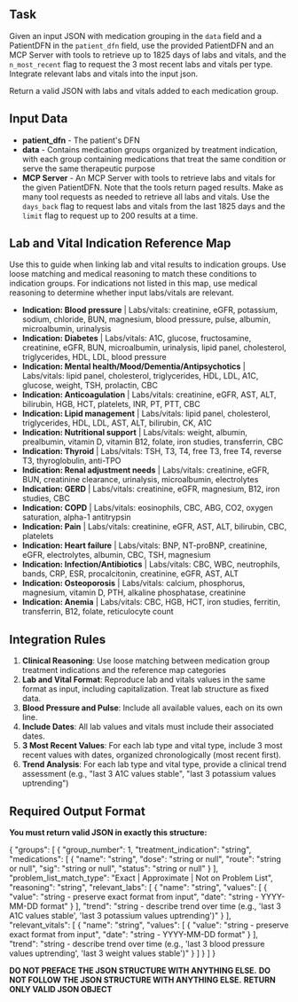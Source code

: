 ## Task
Given an input JSON with medication grouping in the `data` field and a PatientDFN in the `patient_dfn` field, use the provided PatientDFN and an MCP Server with tools to retrieve up to 1825 days of labs and vitals, and the `n_most_recent` flag to request the 3 most recent labs and vitals per type. Integrate relevant labs and vitals into the input json.

 Return a valid JSON with labs and vitals added to each medication group.

## Input Data
- **patient_dfn** - The patient's DFN
- **data** - Contains medication groups organized by treatment indication, with each group containing medications that treat the same condition or serve the same therapeutic purpose
- **MCP Server** - An MCP Server with tools to retrieve labs and vitals for the given PatientDFN. Note that the tools return paged results. Make as many tool requests as needed to retrieve all labs and vitals. Use the `days_back` flag to request labs and vitals from the last 1825 days and the `limit` flag to request up to 200 results at a time.

## Lab and Vital Indication Reference Map
Use this to guide when linking lab and vital results to indication groups. Use loose matching and medical reasoning to match these conditions to indication groups. For indications not listed in this map, use medical reasoning to determine whether input labs/vitals are relevant.

- **Indication: Blood pressure** | Labs/vitals: creatinine, eGFR, potassium, sodium, chloride, BUN, magnesium, blood pressure, pulse, albumin, microalbumin, urinalysis
- **Indication: Diabetes** | Labs/vitals: A1C, glucose, fructosamine, creatinine, eGFR, BUN, microalbumin, urinalysis, lipid panel, cholesterol, triglycerides, HDL, LDL, blood pressure
- **Indication: Mental health/Mood/Dementia/Antipsychotics** | Labs/vitals: lipid panel, cholesterol, triglycerides, HDL, LDL, A1C, glucose, weight, TSH, prolactin, CBC
- **Indication: Anticoagulation** | Labs/vitals: creatinine, eGFR, AST, ALT, bilirubin, HGB, HCT, platelets, INR, PT, PTT, CBC
- **Indication: Lipid management** | Labs/vitals: lipid panel, cholesterol, triglycerides, HDL, LDL, AST, ALT, bilirubin, CK, A1C
- **Indication: Nutritional support** | Labs/vitals: weight, albumin, prealbumin, vitamin D, vitamin B12, folate, iron studies, transferrin, CBC
- **Indication: Thyroid** | Labs/vitals: TSH, T3, T4, free T3, free T4, reverse T3, thyroglobulin, anti-TPO
- **Indication: Renal adjustment needs** | Labs/vitals: creatinine, eGFR, BUN, creatinine clearance, urinalysis, microalbumin, electrolytes
- **Indication: GERD** | Labs/vitals: creatinine, eGFR, magnesium, B12, iron studies, CBC
- **Indication: COPD** | Labs/vitals: eosinophils, CBC, ABG, CO2, oxygen saturation, alpha-1 antitrypsin
- **Indication: Pain** | Labs/vitals: creatinine, eGFR, AST, ALT, bilirubin, CBC, platelets
- **Indication: Heart failure** | Labs/vitals: BNP, NT-proBNP, creatinine, eGFR, electrolytes, albumin, CBC, TSH, magnesium
- **Indication: Infection/Antibiotics** | Labs/vitals: CBC, WBC, neutrophils, bands, CRP, ESR, procalcitonin, creatinine, eGFR, AST, ALT
- **Indication: Osteoporosis** | Labs/vitals: calcium, phosphorus, magnesium, vitamin D, PTH, alkaline phosphatase, creatinine
- **Indication: Anemia** | Labs/vitals: CBC, HGB, HCT, iron studies, ferritin, transferrin, B12, folate, reticulocyte count

## Integration Rules

1. **Clinical Reasoning**: Use loose matching between medication group treatment indications and the reference map categories
2. **Lab and Vital Format**: Reproduce lab and vitals values in the same format as input, including capitalization. Treat lab structure as fixed data.
3. **Blood Pressure and Pulse**: Include all available values, each on its own line.
4. **Include Dates**: All lab values and vitals must include their associated dates.
5. **3 Most Recent Values**: For each lab type and vital type, include 3 most recent values with dates, organized chronologically (most recent first).
6. **Trend Analysis**: For each lab type and vital type, provide a clinical trend assessment (e.g., "last 3 A1C values stable", "last 3 potassium values uptrending")

## Required Output Format

**You must return valid JSON in exactly this structure:**

{
  "groups": [
    {
      "group_number": 1,
      "treatment_indication": "string",
      "medications": [
        {
          "name": "string",
          "dose": "string or null",
          "route": "string or null", 
          "sig": "string or null",
          "status": "string or null"
        }
      ],
      "problem_list_match_type": "Exact | Approximate | Not on Problem List",
      "reasoning": "string",
      "relevant_labs": [
        {
          "name": "string",
          "values": [
            {
              "value": "string - preserve exact format from input",
              "date": "string - YYYY-MM-DD format"
            }
          ],
          "trend": "string - describe trend over time (e.g., 'last 3 A1C values stable', 'last 3 potassium values uptrending')"
        }
      ],
      "relevant_vitals": [
        {
          "name": "string",
          "values": [
            {
              "value": "string - preserve exact format from input",
              "date": "string - YYYY-MM-DD format"
            }
          ],
          "trend": "string - describe trend over time (e.g., 'last 3 blood pressure values uptrending', 'last 3 weight values stable')"
        }
      ]
    }
  ]
}

**DO NOT PREFACE THE JSON STRUCTURE WITH ANYTHING ELSE.**
**DO NOT FOLLOW THE JSON STRUCTURE WITH ANYTHING ELSE.**
**RETURN ONLY VALID JSON OBJECT**
